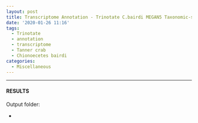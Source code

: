 ```yaml
---
layout: post
title: Transcriptome Annotation - Trinotate C.bairdi MEGAN5 Taxonomic-specific Trinity Assembly on Mox
date: '2020-01-26 11:16'
tags: 
  - Trinotate
  - annotation
  - transcriptome
  - Tanner crab
  - Chionoecetes bairdi
categories: 
  - Miscellaneous
---
```




---

#### RESULTS

Output folder:

- []()

